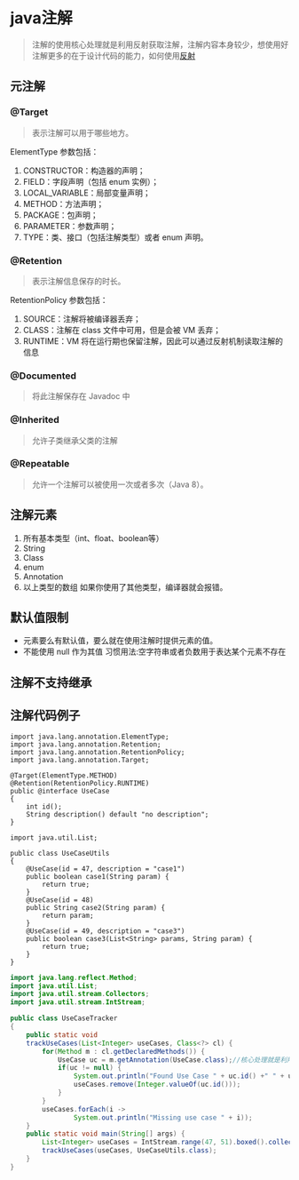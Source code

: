 # java注解
>注解的使用核心处理就是利用反射获取注解，注解内容本身较少，想使用好注解更多的在于设计代码的能力，如何使用[反射](https://blog.csdn.net/smd2575624555/article/details/90483448)
## 元注解
### @Target
>表示注解可以用于哪些地方。

ElementType 参数包括：
1. CONSTRUCTOR：构造器的声明；
2. FIELD：字段声明（包括 enum 实例）；
3. LOCAL_VARIABLE：局部变量声明；
4. METHOD：方法声明；
5. PACKAGE：包声明；
6. PARAMETER：参数声明；
7. TYPE：类、接口（包括注解类型）或者 enum 声明。
###  @Retention
> 表示注解信息保存的时长。

RetentionPolicy 参数包括：
1. SOURCE：注解将被编译器丢弃；
2. CLASS：注解在 class 文件中可用，但是会被 VM 丢弃；
3. RUNTIME：VM 将在运行期也保留注解，因此可以通过反射机制读取注解的信息
### @Documented
> 将此注解保存在 Javadoc 中
### @Inherited
> 允许子类继承父类的注解
### @Repeatable
> 允许一个注解可以被使用一次或者多次（Java 8）。
## 注解元素
1. 所有基本类型（int、float、boolean等）
2. String
3. Class
4. enum
5. Annotation
6. 以上类型的数组
		如果你使用了其他类型，编译器就会报错。
## 默认值限制
- 元素要么有默认值，要么就在使用注解时提供元素的值。
- 不能使用 null 作为其值
		习惯用法:空字符串或者负数用于表达某个元素不存在

## 注解不支持继承
## 注解代码例子

```
import java.lang.annotation.ElementType;
import java.lang.annotation.Retention;
import java.lang.annotation.RetentionPolicy;
import java.lang.annotation.Target;

@Target(ElementType.METHOD)
@Retention(RetentionPolicy.RUNTIME)
public @interface UseCase
{
	int id();
	String description() default "no description";
}
```
```
import java.util.List;

public class UseCaseUtils
{
	@UseCase(id = 47, description = "case1")
	public boolean case1(String param) {
		return true;
	}
	@UseCase(id = 48)
	public String case2(String param) {
		return param;
	}
	@UseCase(id = 49, description = "case3")
	public boolean case3(List<String> params, String param) {
		return true;
	}
}
```
```java
import java.lang.reflect.Method;
import java.util.List;
import java.util.stream.Collectors;
import java.util.stream.IntStream;

public class UseCaseTracker
{
	public static void
	trackUseCases(List<Integer> useCases, Class<?> cl) {
		for(Method m : cl.getDeclaredMethods()) {
			UseCase uc = m.getAnnotation(UseCase.class);//核心处理就是利用反射获取注解
			if(uc != null) {
				System.out.println("Found Use Case " + uc.id() +" " + uc.description());
				useCases.remove(Integer.valueOf(uc.id()));
			}
		}
		useCases.forEach(i ->
				System.out.println("Missing use case " + i));
	}
	public static void main(String[] args) {
		List<Integer> useCases = IntStream.range(47, 51).boxed().collect(Collectors.toList());
		trackUseCases(useCases, UseCaseUtils.class);
	}
}

```